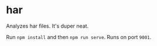# har
Analyzes har files. It's duper neat.

Run `npm install` and then `npm run serve`. Runs on port `9001`.
